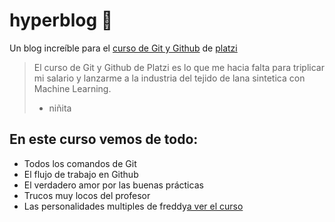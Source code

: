 # hyperblog 💚
Un blog increíble para el [curso de Git y Github](https://platzi.com/clases/1557-git-github/19977-readmemd-es-una-excelente-practica/ "curso de Git y Github") de [platzi](https://platzi.com/home "platzi")
>El curso de Git y Github de Platzi es lo que me hacia falta para triplicar  mi salario  y lanzarme a la industria del tejido de lana sintetica con Machine Learning.
>- niñita

## En  este curso vemos de todo: 
* Todos los comandos de Git
* El flujo de trabajo en Github
* El verdadero amor por las buenas prácticas
* Trucos muy locos del profesor
* Las personalidades multiples de freddy[a ver el curso](https://platzi.com/clases/1557-git-github/19977-readmemd-es-una-excelente-practica/ "a ver el curso")